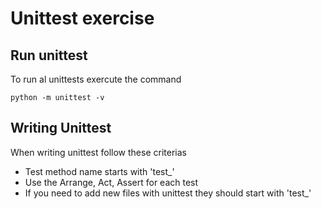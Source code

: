 # Unittest exercise

## Run unittest
To run al unittests exercute the command
``` 
python -m unittest -v 
```

## Writing Unittest
When writing unittest follow these criterias 
- Test method name starts with 'test_'
- Use the Arrange, Act, Assert for each test
- If you need to add new files with unittest they should start with 'test_'